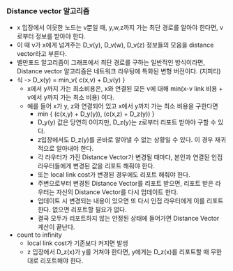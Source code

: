 ### Distance vector 알고리즘
- x 입장에서 이웃한 노드는 v뿐일 때, y,w,z까지 가는 최단 경로를 알아야 한다면, v로부터 정보를 받아야 한다.
- 이 때 v가 x에게 넘겨주는 D_v(y), D_v(w), D_v(z) 정보들의 모음을 distance vector라고 부른다.
- 벨만포드 알고리즘이 그래프에서 최단 경로를 구하는 일반적인 방식이라면, Distance vector 알고리즘은 네트워크 라우팅에 특화된 변형 버전이다. (지피티)
- 식 -> D_x(y) = min_v{ c(x,v) + D_v(y) } 
  - x에서 y까지 가는 최소비용은, x와 연결된 모든 v에 대해 min(x-v link 비용 + v에서 y까지 가는 최소 비용) 이다.
  - 예를 들어 x가 y, z와 연결되어 있고 x에서 y까지 가는 최소 비용을 구한다면
    - min { (c(x,y) + D_y(y)), (c(x,z) + D_z(y)) }
    - D_y(y) 값은 당연히 0이지만, D_z(y)는 z로부터 리포트 받아야 구할 수 있다.
    - z입장에서도 D_z(y)를 곧바로 알아낼 수 없는 상황일 수 있다. 이 경우 재귀적으로 알아내야 한다.
    - 각 라우터가 가진 Distance Vector가 변경될 때마다, 본인과 연결된 인접 라우터들에게 변경된 값을 리포트 해줘야 한다.
    - 또는 local link cost가 변경된 경우에도 리포트 해줘야 한다.
    - 주변으로부터 변경된 Distance Vector를 리포트 받으면, 리포트 받은 라우터는 자신의 Distance Vector를 다시 업데이트 한다.
    - 업데이트 시 변경되는 내용이 있으면 또 다시 인접 라우터에게 이를 리포트한다. 없으면 리포트할 필요가 없다.
    - 결국 모두가 리포트하지 않는 안정된 상태에 들어가면 Distance Vector 계산이 끝난다.
- count to infinity
  - local link cost가 기존보다 커지면 발생
  - z 입장에서 D_z(x)가 y를 거쳐야 한다면, y에게는 D_z(x)를 리포트할 때 무한대로 리포트해야 한다.
